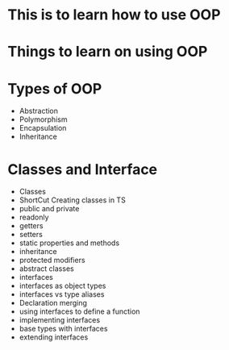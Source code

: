 # This is to learn how to use OOP

# Things to learn on using OOP

# Types of OOP
- Abstraction
- Polymorphism
- Encapsulation
- Inheritance

# Classes and Interface
- Classes
- ShortCut Creating classes in TS
- public and private
- readonly
- getters 
- setters
- static properties and methods
- inheritance
- protected modifiers
- abstract classes
- interfaces
- interfaces as object types
- interfaces vs type aliases
- Declaration merging
- using interfaces to define a function
- implementing interfaces
- base types with interfaces
- extending interfaces